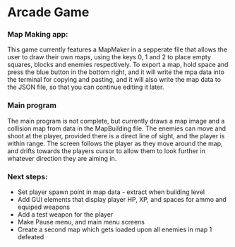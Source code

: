 # Arcade Game
<HTML>
  <body>
  <h3>Map Making app:</h3>

<p>This game currently features a MapMaker in a sepperate file that allows the user to draw their own maps, using the keys 0, 1 and 2 to place empty squares, blocks and enemies respectively. To export a map, hold space and press the blue button in the bottom right, and it will write the mpa data into the terminal for copying and pasting, and it will also write the map data to the JSON file, so that you can continue editing it later.</p>

<h3>Main program</h3>

<p>The main program is not complete, but currently draws a map image and a collision map from data in the MapBuilding file. The enemies can move and shoot at the player, provided there is a direct line of sight, and the player is within range. The screen follows the player as they move around the map, and drifts towards the players cursor to allow them to look further in whatever direction they are aiming in.</p>
<h3>Next steps:</h3>
<ul>
  <li>Set player spawn point in map data - extract when building level</li>
  <li>Add GUI elements that display player HP, XP, and spaces for ammo and equiped weapons</li>
  <li>Add a test weapon for the player</li>
  <li>Make Pause menu, and main menu screens</li>
  <li>Create a second map which gets loaded upon all enemies in map 1 defeated</li>
</ul>
  </body>
</HTML>
